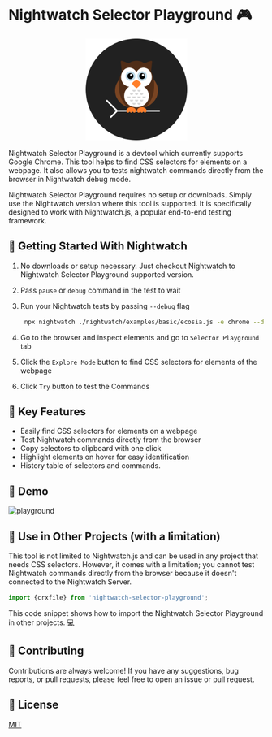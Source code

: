
# Nightwatch Selector Playground 🎮
<p align="center">
  <img alt="Nightwatch.js Logo" src="https://raw.githubusercontent.com/nightwatchjs/nightwatch/main/.github/assets/nightwatch-logo.png" width=200 />
</p>

Nightwatch Selector Playground is a devtool which currently supports Google Chrome. This tool helps to find CSS selectors for elements on a webpage. It also allows you to tests nightwatch commands directly from the browser in Nightwatch debug mode. 

Nightwatch Selector Playground requires no setup or downloads. Simply use the Nightwatch version where this tool is supported. It is specifically designed to work with Nightwatch.js, a popular end-to-end testing framework. 

## 🚀 Getting Started With Nightwatch 
1. No downloads or setup necessary. Just checkout Nightwatch to Nightwatch Selector Playground supported version.
2. Pass `pause` or `debug` command in the test to wait
3. Run your Nightwatch tests by passing `--debug` flag

   ```sh
    npx nightwatch ./nightwatch/examples/basic/ecosia.js -e chrome --debug
   ```
4. Go to the browser and inspect elements and go to `Selector Playground` tab
5. Click the `Explore Mode` button to find CSS selectors for elements of the webpage
6. Click `Try` button to test the Commands 


## 🎉 Key Features
- Easily find CSS selectors for elements on a webpage
- Test Nightwatch commands directly from the browser
- Copy selectors to clipboard with one click
- Highlight elements on hover for easy identification
- History table of selectors and commands.


## 🎥 Demo

![playground](https://user-images.githubusercontent.com/94462364/221351842-f47ac331-325f-4098-b540-be3bd637496f.gif)


## 🔧 Use in Other Projects (with a limitation)
This tool is not limited to Nightwatch.js and can be used in any project that needs CSS selectors. However, it comes with a limitation; you cannot test Nightwatch commands directly from the browser because it doesn't connected to the Nightwatch Server.

```js
import {crxfile} from 'nightwatch-selector-playground';
```

This code snippet shows how to import the Nightwatch Selector Playground in other projects. 💻

## 🤝 Contributing
Contributions are always welcome! If you have any suggestions, bug reports, or pull requests, please feel free to open an issue or pull request.

## 📄 License

[MIT](https://github.com/harshit-bs/nightwatch-selector-playground/blob/main/LICENSE)
